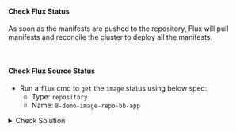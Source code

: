#### Check Flux Status
As soon as the manifests are pushed to the repository, Flux will pull manifests and reconcile the cluster to deploy all the manifests.

<br>

#### Check Flux Source Status
- Run a `flux` cmd to `get` the `image` status using below spec:
    - Type: `repository`
    - Name: `8-demo-image-repo-bb-app`

<details><summary>Check Solution</summary>

```
flux reconcile source git flux-system

flux get images repository 8-demo-image-repo-bb-app
```{{exec}}

</details>

> Check the Message of Previous command, it should mention, `successful scan: found 1 tag`

<br>

#### Chekout the `Tag` found by `Flux ImageRepository`
- Run below command and check the response.
- It should display tag - `7.8.0`

```
kubectl -n flux-system get imagerepositories.image.toolkit.fluxcd.io 8-demo-image-repo-bb-app -o yaml | grep -i scanresult -A5
```{{exec}}

<br>

###### ****If you face any issue or have a new suggestion, please raise it here: [issues tracker](https://github.com/sidd-harth/fluxcd-tracker/issues)*